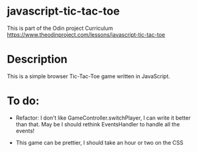 # javascript-tic-tac-toe

This is part of the Odin project Curriculum
https://www.theodinproject.com/lessons/javascript-tic-tac-toe

# Description
This is a simple browser Tic-Tac-Toe game written in JavaScript.

# To do:
* Refactor: 
  I don't like GameController.switchPlayer, I can write it better than that.
  May be I should rethink EventsHandler to handle all the events!
  
* This game can be prettier, I should take an hour or two on the CSS